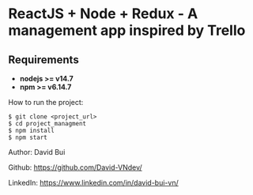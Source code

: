
# ReactJS + Node + Redux - A management app inspired by Trello

## Requirements

* **nodejs >= v14.7**
* **npm >= v6.14.7**

How to run the project:
```
$ git clone <project_url> 
$ cd project_managment
$ npm install 
$ npm start
```

Author: David Bui

Github: https://github.com/David-VNdev/

LinkedIn: https://www.linkedin.com/in/david-bui-vn/